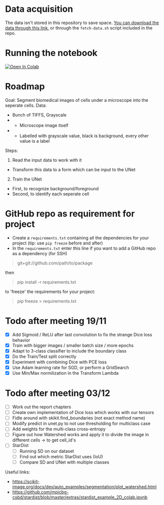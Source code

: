 # Data acquisition

The data isn't stored in this repository to save space. [You can download the data through this link.](https://www.ebi.ac.uk/biostudies/files/S-BSST265/dataset.zip) or through the `fetch-data.sh` script included in the repo.

# Running the notebook
[![Open In Colab](https://colab.research.google.com/assets/colab-badge.svg)](https://colab.research.google.com/github/CRefice/ml-segmentation-project/blob/master/notebook.ipynb)

# Roadmap

Goal: Segment biomedical images of cells under a microscope into the seperate cells.
Data:
- Bunch of TIFFS, Grayscale
- - Microscope image itself
- - Labelled with grayscale value, black is background, every other value is a label

Steps:
1. Read the input data to work with it
- Transform this data to a form which can be input to the UNet
2. Train the UNet
- First, to recognize background/foreground
- Second, to identify each seperate cell

# GitHub repo as requirement for project

- Create a `requirements.txt` containing all the dependencies for your project (tip: use `pip freeze` before and after)
- In the `requirements.txt` enter this line if you want to add a GitHub repo as a dependency (for SSH)
>	git+git://github.com/path/to/package

then

> 	pip install -r requirements.txt

to 'freeze' the requirements for your project:

> 	pip freeze > requirements.txt

# Todo after meeting 19/11
- [x] Add Sigmoid / ReLU after last convolution to fix the strange Dice loss behavior
- [x] Train with bigger images / smaller batch size / more epochs
- [x] Adapt to 3-class classifier to include the boundary class
- [x] Do the Train/Test split correctly
- [x] Experiment with combining Dice with PCE loss
- [x] Use Adam learning rate for SGD, or perform a GridSearch
- [x] Use Min/Max normilization in the Transform Lambda

# Todo after meeting 03/12
- [ ] Work out the report chapters
- [ ] Create own implementation of Dice loss which works with our tensors
- [ ] Fidle around with skikit.find_boundaries (not exact method name)
- [ ] Modify predict in unet.py to not use thresholding for multiclass case
- [ ] Add weights for the multi-class cross-entropy
- [ ] Figure out how Watershed works and apply it to divide the image in different cells -> to get cell_id's
- [ ] StarDist
  - [ ] Running SD on our dataset
  - [ ] Find out which metric StarDist uses (IoU)
  - [ ] Compare SD and UNet with multiple classes

Useful links:
- https://scikit-image.org/docs/dev/auto_examples/segmentation/plot_watershed.html 
- https://github.com/mpicbg-csbd/stardist/blob/master/extras/stardist_example_2D_colab.ipynb 
